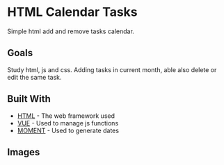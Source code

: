# HTML Calendar Tasks

Simple html add and remove tasks calendar.

## Goals

Study html, js and css. Adding tasks in current month, able also delete or edit the same task.

## Built With

* [HTML](http://www.dropwizard.io/1.0.2/docs/) - The web framework used
* [VUE](https://vuejs.org/) - Used to manage js functions
* [MOMENT](https://momentjs.com/) - Used to generate dates

## Images


